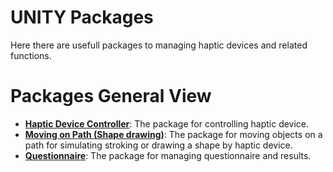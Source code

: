 # UNITY Packages
Here there are usefull packages to managing haptic devices and related functions.


# Packages General View
- **[Haptic Device Controller](software/unity_packages/haptic_device_controller)**: The package for controlling haptic device.
- **[Moving on Path (Shape drawing)](https://github.com/alinajm7/Haptisense/software/unity_packages/moving_on_path_(shape_drawing)/)**: The package for moving objects on a path for simulating stroking or drawing a shape by haptic device.
- **[Questionnaire](https://github.com/alinajm7/Haptisense/software/unity_packages/questionnaire/)**: The package for managing questionnaire and results.


